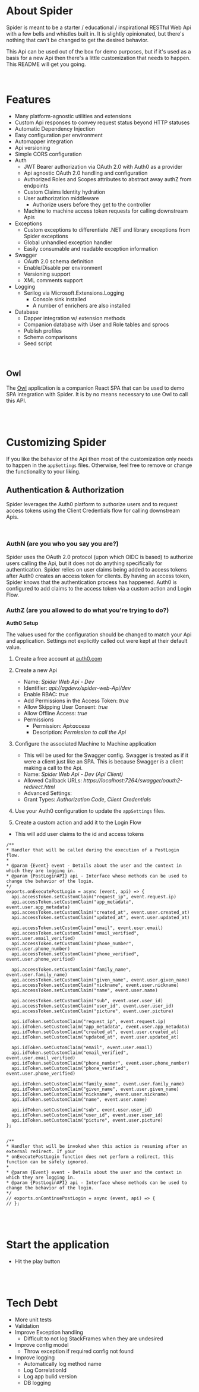 ﻿# About Spider

Spider is meant to be a starter / educational / inspirational RESTful Web Api with a few bells and whistles built in. It is slightly opinionated, but there's nothing that can't be changed to get the desired behavior.

This Api can be used out of the box for demo purposes, but if it's used as a basis for a new Api then there's a little customization that needs to happen. This README will get you going.

<br />

# Features

- Many platform-agnostic utilities and extensions
- Custom Api responses to convey request status beyond HTTP statuses
- Automatic Dependency Injection
- Easy configuration per environment
- Automapper integration
- Api versioning
- Simple CORS configuration
- Auth
	- JWT Bearer authorization via OAuth 2.0 with Auth0 as a provider
	- Api agnostic OAuth 2.0 handling and configuration
	- Authorized Roles and Scopes attributes to abstract away authZ from endpoints
	- Custom Claims Identity hydration
	- User authorization middleware
		- Authorize users before they get to the controller
	- Machine to machine access token requests for calling downstream Apis
- Exceptions
	- Custom exceptions to differentiate .NET and library exceptions from Spider exceptions
	- Global unhandled exception handler
	- Easily consumable and readable exception information
- Swagger
	- OAuth 2.0 schema definition
	- Enable/Disable per environment
	- Versioning support
	- XML comments support
- Logging
	- Serilog via Microsoft.Extensions.Logging
		- Console sink installed
		- A number of enrichers are also installed
- Database
	- Dapper integration w/ extension methods
	- Companion database with User and Role tables and sprocs
	- Publish profiles
	- Schema comparisons
	- Seed script

<br />

## Owl

The [Owl](https://github.com/AGDevX/Owl) application is a companion React SPA that can be used to demo SPA integration with Spider. It is by no means necessary to use Owl to call this API.

<br />
<br />

# Customizing Spider

If you like the behavior of the Api then most of the customization only needs to happen in the `appSettings` files. Otherwise, feel free to remove or change the functionality to your liking.

## Authentication & Authorization

Spider leverages the Auth0 platform to authorize users and to request access tokens using the Client Credentials flow for calling downstream Apis.

<br />

### AuthN (are you who you say you are?)

Spider uses the OAuth 2.0 protocol (upon which OIDC is based) to authorize users calling the Api, but it does not do anything specifically for authentication. Spider relies on user claims being added to access tokens after Auth0 creates an access token for clients. By having an access token, Spider knows that the authentication process has happened. Auth0 is configured to add claims to the access token via a custom action and Login Flow.

### AuthZ (are you allowed to do what you're trying to do?)

**Auth0 Setup**

The values used for the configuration should be changed to match your Api and application. Settings not explicitly called out were kept at their default value.

1. Create a free account at [auth0.com](https://auth0.com/)
2. Create a new Api
   - Name: _Spider Web Api - Dev_
   - Identifier: _api://agdevx/spider-web-Api/dev_
   - Enable RBAC: _true_
   - Add Permissions in the Access Token: _true_
   - Allow Skipping User Consent: _true_
   - Allow Offline Access: _true_
   - Permissions
		- Permission: _Api:access_
		- Description: _Permission to call the Api_
3. Configure the associated Machine to Machine application
	- This will be used for the Swagger config. Swagger is treated as if it were a client just like an SPA. This is because Swagger _is_ a client making a call to the Api.
	- Name: _Spider Web Api - Dev (Api Client)_
	- Allowed Callback URLs: _https://localhost:7264/swagger/oauth2-redirect.html_
	- Advanced Settings:
     - Grant Types: _Authorization Code_, _Client Credentials_
4. Use your Auth0 configuration to update the `appSettings` files.

4. Create a custom action and add it to the Login Flow

- This will add user claims to the id and access tokens

```
/**
* Handler that will be called during the execution of a PostLogin flow.
*
* @param {Event} event - Details about the user and the context in which they are logging in.
* @param {PostLoginAPI} api - Interface whose methods can be used to change the behavior of the login.
*/
exports.onExecutePostLogin = async (event, api) => {
  api.accessToken.setCustomClaim("request_ip", event.request.ip)
  api.accessToken.setCustomClaim("app_metadata", event.user.app_metadata)
  api.accessToken.setCustomClaim("created_at", event.user.created_at)
  api.accessToken.setCustomClaim("updated_at", event.user.updated_at)

  api.accessToken.setCustomClaim("email", event.user.email)
  api.accessToken.setCustomClaim("email_verified", event.user.email_verified)
  api.accessToken.setCustomClaim("phone_number", event.user.phone_number)
  api.accessToken.setCustomClaim("phone_verified", event.user.phone_verified)

  api.accessToken.setCustomClaim("family_name", event.user.family_name)
  api.accessToken.setCustomClaim("given_name", event.user.given_name)
  api.accessToken.setCustomClaim("nickname", event.user.nickname)
  api.accessToken.setCustomClaim("name", event.user.name)

  api.accessToken.setCustomClaim("sub", event.user.user_id)
  api.accessToken.setCustomClaim("user_id", event.user.user_id)
  api.accessToken.setCustomClaim("picture", event.user.picture)

  api.idToken.setCustomClaim("request_ip", event.request.ip)
  api.idToken.setCustomClaim("app_metadata", event.user.app_metadata)
  api.idToken.setCustomClaim("created_at", event.user.created_at)
  api.idToken.setCustomClaim("updated_at", event.user.updated_at)

  api.idToken.setCustomClaim("email", event.user.email)
  api.idToken.setCustomClaim("email_verified", event.user.email_verified)
  api.idToken.setCustomClaim("phone_number", event.user.phone_number)
  api.idToken.setCustomClaim("phone_verified", event.user.phone_verified)

  api.idToken.setCustomClaim("family_name", event.user.family_name)
  api.idToken.setCustomClaim("given_name", event.user.given_name)
  api.idToken.setCustomClaim("nickname", event.user.nickname)
  api.idToken.setCustomClaim("name", event.user.name)

  api.idToken.setCustomClaim("sub", event.user.user_id)
  api.idToken.setCustomClaim("user_id", event.user.user_id)
  api.idToken.setCustomClaim("picture", event.user.picture)
};


/**
* Handler that will be invoked when this action is resuming after an external redirect. If your
* onExecutePostLogin function does not perform a redirect, this function can be safely ignored.
*
* @param {Event} event - Details about the user and the context in which they are logging in.
* @param {PostLoginAPI} api - Interface whose methods can be used to change the behavior of the login.
*/
// exports.onContinuePostLogin = async (event, api) => {
// };

```

<br />
<br />

# Start the application

- Hit the play button

<br />
<br />

# Tech Debt

- More unit tests
- Validation
- Improve Exception handling
	- Difficult to not log StackFrames when they are undesired
- Improve config model
	- Throw exception if required config not found
- Improve logging
	- Automatically log method name
	- Log CorrelationId
	- Log app bulid version
	- DB logging